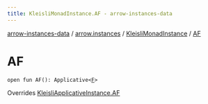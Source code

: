 ```yaml
---
title: KleisliMonadInstance.AF - arrow-instances-data
---
```


[arrow-instances-data](../../index.html) / [arrow.instances](../index.html) / [KleisliMonadInstance](index.html) / [AF](./-a-f.html)

# AF

`open fun AF(): Applicative<`[`F`](index.html#F)`>`

Overrides [KleisliApplicativeInstance.AF](../-kleisli-applicative-instance/-a-f.html)

